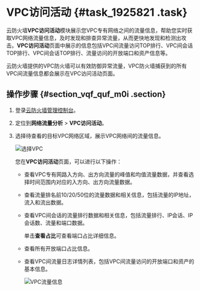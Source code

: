 # VPC访问活动 {#task_1925821 .task}

云防火墙**VPC访问活动**模块展示您VPC专有网络之间的流量信息，帮助您实时获取VPC网络流量信息，及时发现和排查异常流量，从而更快地发现和检测出攻击。**VPC访问活动**页面中展示的信息包括VPC间流量访问TOP排行、VPC间会话TOP排行、VPC间会话TOP排行、流量访问的开放端口和资产信息等。

云防火墙提供的VPC防火墙可以有效防御异常流量，VPC防火墙捕获到的所有VPC间流量信息都会展示在VPC访问活动页面。

## 操作步骤 {#section_vqf_quf_m0i .section}

1.  登录[云防火墙管理控制台](https://yundun.console.aliyun.com/?p=cfwnext#/overview)。
2.  定位到**网络流量分析** \> **VPC访问活动**。
3.  选择待查看的目标VPC网络区域，展示VPC网络间的流量信息。 

    ![选择VPC](http://static-aliyun-doc.oss-cn-hangzhou.aliyuncs.com/assets/img/1527037/156749662458389_zh-CN.png)

    您在**VPC访问活动**页面，可以进行以下操作：

    -   查看VPC专有网路入方向、出方向流量的峰值和均值流量数据，并查看选择时间范围内对应的入方向、出方向流量数据。
    -   查看流量排名前10/20/50位的流量数据和相关信息，包括流量的IP地址，流入和流出数据。
    -   查看VPC间会话的流量排行数据和相关信息，包括流量排行、IP会话、IP会话数、流量和端口数据。

        单击**查看占比**可查看端口占比详细信息。

    -   查看所有开放端口占比信息。
    -   查看VPC间流量日志详情列表，包括VPC间流量访问的开放端口和资产的基本信息。

        ![VPC流量信息](http://static-aliyun-doc.oss-cn-hangzhou.aliyuncs.com/assets/img/1527037/156749662458398_zh-CN.png)


